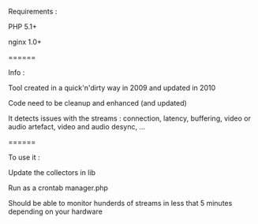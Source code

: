 Requirements :

PHP 5.1+

nginx 1.0+


======

Info :

Tool created in a quick'n'dirty way in 2009 and updated in 2010

Code need to be cleanup and enhanced (and updated)

It detects issues with the streams : connection, latency, buffering, video or audio artefact, video and audio desync, ...

======

To use it :

Update the collectors in lib

Run as a crontab manager.php

Should be able to monitor hunderds of streams in less that 5 minutes depending on your hardware
